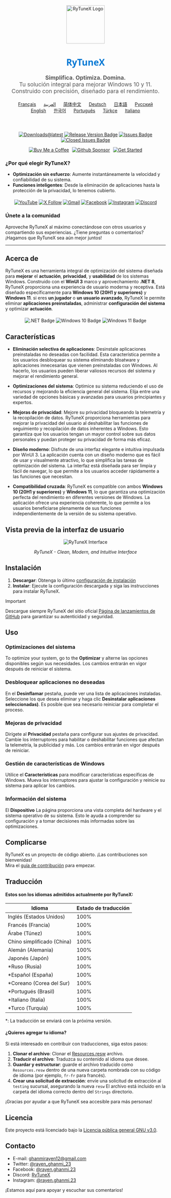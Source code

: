 <div align="center">
  <img src="https://github.com/user-attachments/assets/bc2beddd-99fe-4a50-b85f-0806b754a176" alt="RyTuneX Logo" width="120">
</div>

<h1 align="center" style="font-family: 'Segoe UI', sans-serif; font-weight: 600; color: #0078D4;">RyTuneX</h1>

<p align="center" style="font-size: 1.1rem; color: #555;">
  <strong>Simplifica. Optimiza. Domina.</strong><br>
  Tu solución integral para mejorar Windows 10 y 11. Construido con precisión, diseñado para el rendimiento.
</p>

<div align="center" style="margin: 20px 0; text-align: center;">
  <a href="README.fr.md" style="margin: 0 10px;">Français</a>
  <a href="README.ar.md" style="margin: 0 10px;">العربية</a>
  <a href="README.zh-CN.md" style="margin: 0 10px;">简体中文</a>
  <a href="README.de.md" style="margin: 0 10px;">Deutsch</a>
  <a href="README.ja.md" style="margin: 0 10px;">日本語</a>
  <a href="README.ru.md" style="margin: 0 10px;">Русский</a>
  <a href="README.md" style="margin: 0 10px;">English</a>
  <a href="README.ko.md" style="margin: 0 10px;">한국어</a>
  <a href="README.pt.md" style="margin: 0 10px;">Português</a>
  <a href="README.tr.md" style="margin: 0 10px;">Türkçe</a>
  <a href="README.it.md" style="margin: 0 10px;">Italiano</a>
</div><br>

<div align="center" style="margin: 20px 0;">
  
  [![Downloads@latest](https://img.shields.io/github/downloads/rayenghanmi/rytunex/total?style=for-the-badge)](https://github.com/rayenghanmi/rytunex/releases/latest/download/RyTuneX.Setup.zip)
  [![Release Version Badge](https://img.shields.io/github/v/release/rayenghanmi/rytunex?style=for-the-badge)](https://github.com/rayenghanmi/rytunex/releases)
  [![Issues Badge](https://img.shields.io/github/issues/rayenghanmi/rytunex?style=for-the-badge)](https://github.com/rayenghanmi/rytunex/issues)
  [![Closed Issues Badge](https://img.shields.io/github/issues-closed/rayenghanmi/rytunex?color=%238256d0&style=for-the-badge)](https://github.com/rayenghanmi/rytunex/issues?q=is%3Aissue+is%3Aclosed)<br>

<a href="https://www.buymeacoffee.com/rayen.ghanmi.22"><img src="https://img.shields.io/badge/Buy_Me_A_Coffee-FFDD00?style=for-the-badge&logo=buy-me-a-coffee&logoColor=black" alt="Buy Me a Coffee" style="margin-right: 10px;"></a><a href="https://github.com/sponsors/rayenghanmi"><img src="https://img.shields.io/badge/sponsor-30363D?style=for-the-badge&logo=GitHub-Sponsors&logoColor=#white" alt="Github Sponsor" style="margin-right: 10px;"></a><a href="https://github.com/rayenghanmi/RyTuneX/wiki/Installation"><img src="https://img.shields.io/badge/Get%20Started-RyTuneX-blue?style=for-the-badge" alt="Get Started"></a>

</div>

### ¿Por qué elegir RyTuneX?

-   **Optimización sin esfuerzo**: Aumente instantáneamente la velocidad y confiabilidad de su sistema.
-   **Funciones inteligentes**: Desde la eliminación de aplicaciones hasta la protección de la privacidad, lo tenemos cubierto.

<div align="center" style="margin: 20px 0;">
  <a href="https://youtube.com/@rayen.ghanmi.23?sub_confirmation=1"><img src="https://img.shields.io/badge/YouTube-FF0000?style=for-the-badge&logo=youtube&logoColor=white" alt="YouTube"></a>
  <a href="https://twitter.com/rayen_ghanmi_23"><img src="https://img.shields.io/badge/X-000000?style=for-the-badge&logo=x&logoColor=white" alt="X Follow"></a>
  <a href="mailto:ghanmirayen12@gmail.com"><img src="https://img.shields.io/badge/Gmail-D14836?style=for-the-badge&logo=gmail&logoColor=white" alt="Gmail"></a>
  <a href="https://www.facebook.com/rayen.ghanmi.23"><img src="https://img.shields.io/badge/Facebook-1877F2?style=for-the-badge&logo=facebook&logoColor=white" alt="Facebook"></a>
  <a href="https://www.instagram.com/rayen.ghanmi.23"><img src="https://img.shields.io/badge/Instagram-E4405F?style=for-the-badge&logo=instagram&logoColor=white" alt="Instagram"></a>
  <a href="https://discord.gg/gyBzyd364t"><img src="https://img.shields.io/badge/Discord-5865F2?style=for-the-badge&logo=discord&logoColor=white" alt="Discord"></a>
</div>

### Únete a la comunidad

Aproveche RyTuneX al máximo conectándose con otros usuarios y compartiendo sus experiencias. ¿Tiene preguntas o comentarios? ¡Hagamos que RyTuneX sea aún mejor juntos!

* * *

## Acerca de

RyTuneX es una herramienta integral de optimización del sistema diseñada para **mejorar** el **actuación**, **privacidad**, y **usabilidad** de los sistemas Windows. Construido con el **WinUI 3** marco y aprovechamiento **.NET 8**, RyTuneX proporciona una experiencia de usuario moderna y receptiva. Está diseñado específicamente para **Windows 10 (20H1 y superiores)** y **Windows 11**. si eres **un jugador** o **un usuario avanzado**, RyTuneX le permite eliminar **aplicaciones preinstaladas**, administrar **configuración del sistema** y optimizar **actuación**.

<div align="center" style="margin: 20px 0;">
  <img src="https://img.shields.io/badge/.NET8-512BD4?style=for-the-badge&logo=dotnet&logoColor=white" alt=".NET Badge" />
  <img src="https://img.shields.io/badge/Windows_10-0078d7?style=for-the-badge&logo=windows-10&logoColor=white" alt="Windows 10 Badge" />
  <img src="https://img.shields.io/badge/Windows_11-0078d4?style=for-the-badge&logo=windows-11&logoColor=white" alt="Windows 11 Badge" />
</div>

## Características

-   **Eliminación selectiva de aplicaciones**: Desinstale aplicaciones preinstaladas no deseadas con facilidad. Esta característica permite a los usuarios desbloquear su sistema eliminando bloatware y aplicaciones innecesarias que vienen preinstaladas con Windows. Al hacerlo, los usuarios pueden liberar valiosos recursos del sistema y mejorar el rendimiento general.

-   **Optimizaciones del sistema**: Optimice su sistema reduciendo el uso de recursos y mejorando la eficiencia general del sistema. Elija entre una variedad de opciones básicas y avanzadas para usuarios principiantes y expertos.

-   **Mejoras de privacidad**: Mejore su privacidad bloqueando la telemetría y la recopilación de datos. RyTuneX proporciona herramientas para mejorar la privacidad del usuario al deshabilitar las funciones de seguimiento y recopilación de datos inherentes a Windows. Esto garantiza que los usuarios tengan un mayor control sobre sus datos personales y puedan proteger su privacidad de forma más eficaz.

-   **Diseño moderno**: Disfrute de una interfaz elegante e intuitiva impulsada por WinUI 3. La aplicación cuenta con un diseño moderno que es fácil de usar y visualmente atractivo, lo que simplifica las tareas de optimización del sistema. La interfaz está diseñada para ser limpia y fácil de navegar, lo que permite a los usuarios acceder rápidamente a las funciones que necesitan.

-   **Compatibilidad cruzada**: RyTuneX es compatible con ambos **Windows 10 (20H1 y superiores)** y **Windows 11**, lo que garantiza una optimización perfecta del rendimiento en diferentes versiones de Windows. La aplicación ofrece una experiencia coherente, lo que permite a los usuarios beneficiarse plenamente de sus funciones independientemente de la versión de su sistema operativo.

## Vista previa de la interfaz de usuario

<div align="center">
  <picture>
    <source media="(prefers-color-scheme: dark)" srcset="https://github.com/user-attachments/assets/e8d2ad64-0401-4b1f-b7c9-c4fc09979459" />
    <source media="(prefers-color-scheme: light)" srcset="https://github.com/user-attachments/assets/86448dc8-49f8-4f80-ab6b-7c8da26e2d2f" />
    <img alt="RyTuneX Interface" src="https://github.com/user-attachments/assets/e8d2ad64-0401-4b1f-b7c9-c4fc09979459" />
  </picture>
  <p><em>RyTuneX - Clean, Modern, and Intuitive Interface</em></p>
</div>

## Instalación

1.  **Descargar**: Obtenga lo último [configuración de instalación](https://github.com/rayenghanmi/RyTuneX/releases/latest)
2.  **Instalar**: Ejecute la configuración descargada y siga las instrucciones para instalar RyTuneX.

> [!IMPORTANT]  
> Descargue siempre RyTuneX del sitio oficial [Página de lanzamientos de GitHub](https://github.com/rayenghanmi/RyTuneX/releases) para garantizar su autenticidad y seguridad.

## Uso

### Optimizaciones del sistema

To optimize your system, go to the **Optimizar** y alterne las opciones disponibles según sus necesidades. Los cambios entrarán en vigor después de reiniciar el sistema.

### Desbloquear aplicaciones no deseadas

En el **Desinflamar** pestaña, puede ver una lista de aplicaciones instaladas. Seleccione los que desea eliminar y haga clic **Desinstalar aplicaciones seleccionadas)**. Es posible que sea necesario reiniciar para completar el proceso.

### Mejoras de privacidad

Dirígete al **Privacidad** pestaña para configurar sus ajustes de privacidad. Cambie los interruptores para habilitar o deshabilitar funciones que afectan la telemetría, la publicidad y más. Los cambios entrarán en vigor después de reiniciar.

### Gestión de características de Windows

Utilice el **Características** para modificar características específicas de Windows. Mueva los interruptores para ajustar la configuración y reinicie su sistema para aplicar los cambios.

### Información del sistema

El **Dispositivo** La página proporciona una vista completa del hardware y el sistema operativo de su sistema. Esto le ayuda a comprender su configuración y a tomar decisiones más informadas sobre las optimizaciones.

## Complicarse

RyTuneX es un proyecto de código abierto. ¡Las contribuciones son bienvenidas!  
Mira el [guía de contribución](https://github.com/rayenghanmi/RyTuneX/blob/main/CONTRIBUTING.md) para empezar.

## Traducción

#### Estos son los idiomas admitidos actualmente por RyTuneX:

| Idioma                     | Estado de traducción |
| -------------------------- | -------------------- |
| Inglés (Estados Unidos)    | 100%                 |
| Francés (Francia)          | 100%                 |
| Árabe (Túnez)              | 100%                 |
| Chino simplificado (China) | 100%                 |
| Alemán (Alemania)          | 100%                 |
| Japonés (Japón)            | 100%                 |
| \*Ruso (Rusia)             | 100%                 |
| \*Español (España)         | 100%                 |
| \*Coreano (Corea del Sur)  | 100%                 |
| \*Portugués (Brasil)       | 100%                 |
| \*Italiano (Italia)        | 100%                 |
| \*Turco (Turquía)          | 100%                 |

\*: La traducción se enviará con la próxima versión.

#### ¿Quieres agregar tu idioma?

Si está interesado en contribuir con traducciones, siga estos pasos:

1.  **Clonar el archivo**: Clonar el [Resources.resw](../testing/Strings/en-us/Resources.resw) archivo.
2.  **Traducir el archivo**: Traduzca su contenido al idioma que desee.
3.  **Guardar y estructurar**: guarde el archivo traducido como `Resources.resw` dentro de una nueva carpeta nombrada con su código de idioma (por ejemplo, `fr-fr` para francés).
4.  **Crear una solicitud de extracción**: envíe una solicitud de extracción al `testing` sucursal, asegurando la nueva `resw` El archivo está incluido en la carpeta del idioma correcto dentro del `Strings` directorio.

¡Gracias por ayudar a que RyTuneX sea accesible para más personas!

## Licencia

Este proyecto está licenciado bajo la [Licencia pública general GNU v3.0](https://github.com/rayenghanmi/RyTuneX/blob/main/LICENSE.md).

## Contacto

-   E-mail: [ghanmirayen12@gmail.com](mailto:ghanmirayen12@gmail.com)
-   Twitter: [@rayen_ghanmi_23](https://twitter.com/rayen_ghanmi_23)
-   Facebook: [@rayen.ghanmi.23](https://www.facebook.com/rayen.ghanmi.23)
-   Discord: [RyTuneX](https://discord.gg/gyBzyd364t)
-   Instagram: [@rayen.ghanmi.23](https://instagram.com/rayen.ghanmi.23)

¡Estamos aquí para apoyar y escuchar sus comentarios!
